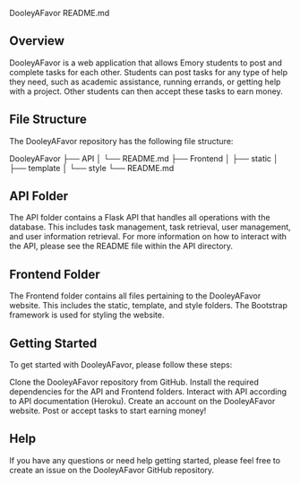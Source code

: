 
DooleyAFavor README.md

## Overview

DooleyAFavor is a web application that allows Emory students to post and complete tasks for each other. Students can post tasks for any type of help they need, such as academic assistance, running errands, or getting help with a project. Other students can then accept these tasks to earn money.

## File Structure

The DooleyAFavor repository has the following file structure:

DooleyAFavor
├── API
│   └── README.md
├── Frontend
│   ├── static
│   ├── template
│   └── style
└── README.md
## API Folder

The API folder contains a Flask API that handles all operations with the database. This includes task management, task retrieval, user management, and user information retrieval. For more information on how to interact with the API, please see the README file within the API directory.

## Frontend Folder

The Frontend folder contains all files pertaining to the DooleyAFavor website. This includes the static, template, and style folders. The Bootstrap framework is used for styling the website.

## Getting Started

To get started with DooleyAFavor, please follow these steps:

Clone the DooleyAFavor repository from GitHub.
Install the required dependencies for the API and Frontend folders.
Interact with API according to API documentation (Heroku).
Create an account on the DooleyAFavor website.
Post or accept tasks to start earning money!
## Help

If you have any questions or need help getting started, please feel free to create an issue on the DooleyAFavor GitHub repository.

